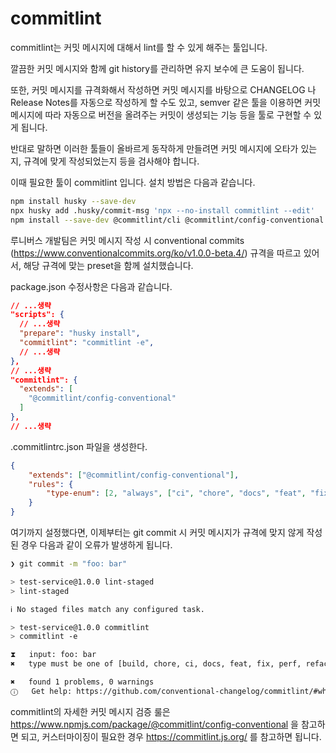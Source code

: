 # commitlint

commitlint는 커밋 메시지에 대해서 lint를 할 수 있게 해주는 툴입니다.

깔끔한 커밋 메시지와 함께 git history를 관리하면 유지 보수에 큰 도움이 됩니다.

또한, 커밋 메시지를 규격화해서 작성하면 커밋 메시지를 바탕으로 CHANGELOG 나 Release Notes를 자동으로 작성하게 할 수도 있고, semver 같은 툴을 이용하면 커밋 메시지에 따라 자동으로 버전을 올려주는 커밋이 생성되는 기능 등을 툴로 구현할 수 있게 됩니다.

반대로 말하면 이러한 툴들이 올바르게 동작하게 만들려면 커밋 메시지에 오타가 있는지, 규격에 맞게 작성되었는지 등을 검사해야 합니다.

이때 필요한 툴이 commitlint 입니다. 설치 방법은 다음과 같습니다.

```bash
npm install husky --save-dev
npx husky add .husky/commit-msg 'npx --no-install commitlint --edit'
npm install --save-dev @commitlint/cli @commitlint/config-conventional
```

루니버스 개발팀은 커밋 메시지 작성 시 conventional commits (https://www.conventionalcommits.org/ko/v1.0.0-beta.4/) 규격을 따르고 있어서, 해당 규격에 맞는 preset을 함께 설치했습니다.

package.json 수정사항은 다음과 같습니다.

```json
// ...생략
"scripts": {
  // ...생략
  "prepare": "husky install",
  "commitlint": "commitlint -e",
  // ...생략
},
// ...생략
"commitlint": {
  "extends": [
    "@commitlint/config-conventional"
  ]
},
// ...생략
```

.commitlintrc.json 파일을 생성한다.
```json
{
    "extends": ["@commitlint/config-conventional"],
    "rules": {
        "type-enum": [2, "always", ["ci", "chore", "docs", "feat", "fix", "perf", "refactor", "revert", "style"]]
    }
}
```

여기까지 설정했다면, 이제부터는 git commit 시 커밋 메시지가 규격에 맞지 않게 작성된 경우 다음과 같이 오류가 발생하게 됩니다.

```bash
❯ git commit -m "foo: bar"

> test-service@1.0.0 lint-staged
> lint-staged

ℹ No staged files match any configured task.

> test-service@1.0.0 commitlint
> commitlint -e

⧗   input: foo: bar
✖   type must be one of [build, chore, ci, docs, feat, fix, perf, refactor, revert, style, test] [type-enum]

✖   found 1 problems, 0 warnings
ⓘ   Get help: https://github.com/conventional-changelog/commitlint/#what-is-commitlint
```

commitlint의 자세한 커밋 메시지 검증 룰은 https://www.npmjs.com/package/@commitlint/config-conventional 을 참고하면 되고, 커스터마이징이 필요한 경우 https://commitlint.js.org/ 를 참고하면 됩니다.